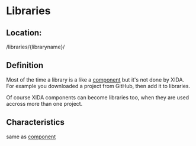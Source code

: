 # Libraries

## Location: ##
/libraries/{libraryname}/

## Definition ##
Most of the time a library is a like a [component](Components.md) but it's not done by XIDA.
For example you downloaded a project from GitHub, then add it to libraries.

Of course XIDA components can become libraries too, when they are used accross more than one project.

## Characteristics ##
same as [component](Components.md)

